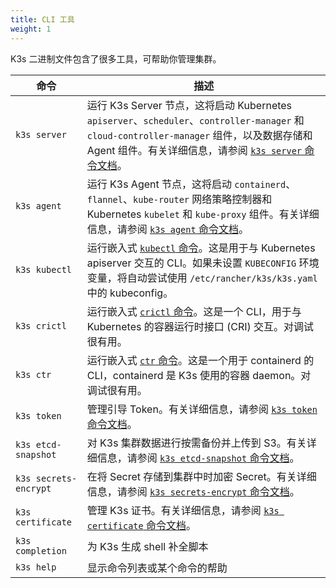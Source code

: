 ```yaml
---
title: CLI 工具
weight: 1
---
```


K3s 二进制文件包含了很多工具，可帮助你管理集群。

| 命令 | 描述 |
--------|------------------
| `k3s server` | 运行 K3s Server 节点，这将启动 Kubernetes `apiserver`、`scheduler`、`controller-manager` 和 `cloud-controller-manager` 组件，以及数据存储和 Agent 组件。有关详细信息，请参阅 [`k3s server` 命令文档](server.md)。 |
| `k3s agent` | 运行 K3s Agent 节点，这将启动 `containerd`、`flannel`、`kube-router` 网络策略控制器和 Kubernetes `kubelet` 和 `kube-proxy` 组件。有关详细信息，请参阅 [`k3s agent` 命令文档](agent.md)。 |
| `k3s kubectl` | 运行嵌入式 [`kubectl` 命令](https://kubernetes.io/docs/reference/kubectl)。这是用于与 Kubernetes apiserver 交互的 CLI。如果未设置 `KUBECONFIG` 环境变量，将自动尝试使用 `/etc/rancher/k3s/k3s.yaml` 中的 kubeconfig。 |
| `k3s crictl` | 运行嵌入式 [`crictl` 命令](https://github.com/kubernetes-sigs/cri-tools/blob/master/docs/crictl.md)。这是一个 CLI，用于与 Kubernetes 的容器运行时接口 (CRI) 交互。对调试很有用。 |
| `k3s ctr` | 运行嵌入式 [`ctr` 命令](https://github.com/projectatomic/containerd/blob/master/docs/cli.md)。这是一个用于 containerd 的 CLI，containerd 是 K3s 使用的容器 daemon。对调试很有用。 |
| `k3s token` | 管理引导 Token。有关详细信息，请参阅 [`k3s token` 命令文档](token.md)。 |
| `k3s etcd-snapshot` | 对 K3s 集群数据进行按需备份并上传到 S3。有关详细信息，请参阅 [`k3s etcd-snapshot` 命令文档](etcd-snapshot.md)。 |
| `k3s secrets-encrypt` | 在将 Secret 存储到集群中时加密 Secret。有关详细信息，请参阅 [`k3s secrets-encrypt` 命令文档](secrets-encrypt.md)。 |
| `k3s certificate` | 管理 K3s 证书。有关详细信息，请参阅 [`k3s certificate` 命令文档](certificate.md)。 |
| `k3s completion` | 为 K3s 生成 shell 补全脚本 |
| `k3s help` | 显示命令列表或某个命令的帮助 |
